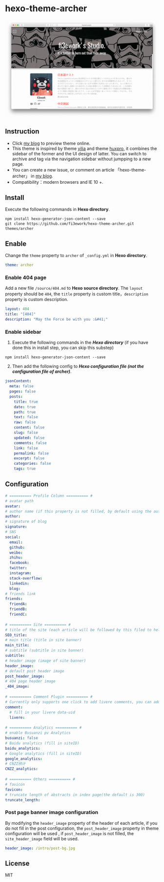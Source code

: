 hexo-theme-archer
================

![preview](./snap.png)

## Instruction

- Click [my blog](http://firework.studio) to preview theme online.
- This theme is inspired by theme [yilia](https://github.com/litten/hexo-theme-yilia) and theme [huxpro](https://github.com/Huxpro/huxpro.github.io), it combines the sidebar of the former and the UI design of latter. You can switch to archive and tag via the navigation sidebar without jumpping to a new page.
- You can create a new issue, or comment on article 「hexo-theme-archer」 in [my blog](http://firework.studio). 
- Compatibility：modern browsers and IE 10 +.

##  Install

Execute the following commands in **Hexo directory**.

``` shell
npm install hexo-generator-json-content --save
git clone https://github.com/fi3ework/hexo-theme-archer.git themes/archer
```

## Enable

Change the `theme` property to `archer` of `_config.yml` in **Hexo directory**.

``` yaml
theme: archer
```

### Enable 404 page

Add a new file `/source/404.md` to **Hexo source directory**. The `layout` property should be `404`, the `title` property is custom title，`description` property is custom description.

``` yaml
layout: 404
title: "[404]"
description: "May the Force be with you :&#41;"
```

### Enable sidebar

1. Execute the following commands in the ***Hexo directory*** (if you have done this in install step, you can skip this substep)

```shell
npm install hexo-generator-json-content --save
```

2. Then add the following config to  ***Hexo configuration file (not the configuration file of archer)***.

```yaml
jsonContent:
  meta: false
  pages: false
  posts:
    title: true
    date: true
    path: true
    text: false
    raw: false
    content: false
    slug: false
    updated: false
    comments: false
    link: false
    permalink: false
    excerpt: false
    categories: false
    tags: true
```

## Configuration

```yaml
# ========== Profile Column ========== #
# avatar path
avatar:
# author name (if this property is not filled, by default using the author property in Hexo configuration)
author:
# signature of blog
signature:
# SNS
social:
  email:
  github:
  weibo:
  zhihu:
  facebook:
  twitter:
  instagram:
  stack-overflow:
  linkedin:
  blog:
# friends link
friends:
  friendA:
  friendB:
  friendC:

# ========== Site ========== #
# title of the site (each article will be followed by this filed to help SEO)
SEO_title:
# main title (title in site banner)
main_title:
# subtitle (subtitle in site banner)
subtitle:
# header image (image of site banner)
header_image:
# default post header image
post_header_image:
# 404 page header image
_404_image:

# ========== Comment Plugin ========== #
# Currently only supports one click to add livere comments, you can add other comment plugin before </main> in post.ejs
comment:
  # fill in your livere data-uid
  livere:

# ========== Analytics ========== #
# enable Busuanzi pv Analytics
busuanzi: false
# Baidu analytics (fill in siteID)
baidu_analytics:
# Google analytics (fill in siteID)
google_analytics:
# CNZZ统计
CNZZ_analytics:

# ========== Others ========== #
# favicon
favicon:
# truncate length of abstracts in index page(the default is 300)
truncate_length:
```
### Post page banner image configuration

By modifying the `header_image` property of the header of each article, if you do not fill in the post configuration, the `post_header_image` property in theme configuration will be used , if `post_header_image` is not filled, the `site_header_image` field will be used.

``` yaml
header_image: /intro/post-bg.jpg
```

## License

MIT
